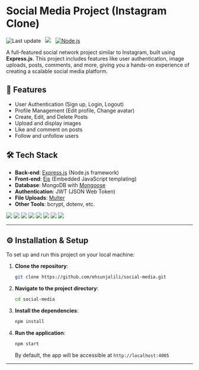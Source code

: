 
#  Social Media Project (Instagram Clone)
![Last update](https://img.shields.io/github/last-commit/ehsunjalili/social-media?label=Last%20update&color=blue)   &nbsp;  ![](https://img.shields.io/badge/npm%20package-10.2.3-red)   &nbsp; [![Node.js](https://img.shields.io/badge/license-MIT-238636)](https://github.com/ehsunjalili/social-media)


A full-featured social network project similar to Instagram, built using **Express.js**. This project includes features like user authentication, image uploads, posts, comments, and more, giving you a hands-on experience of creating a scalable social media platform.

## 🚀 Features
- User Authentication (Sign up, Login, Logout)
- Profile Management (Edit profile, Change avatar)
- Create, Edit, and Delete Posts
- Upload and display images
- Like and comment on posts
- Follow and unfollow users


## 🛠️ Tech Stack
- **Back-end**: [Express.js](https://expressjs.com/) (Node.js framework)
-  **Front-end**: [Ejs](https://ejs.co/) (Embedded JavaScript templating)
- **Database**: MongoDB with [Mongoose](https://mongoosejs.com/)
- **Authentication**: JWT (JSON Web Token)
- **File Uploads**: [Multer](https://www.npmjs.com/package/multer)
- **Other Tools**: bcrypt, dotenv, etc.

[![](https://img.shields.io/badge/node-008000)](https://nodejs.org/en) [![](https://img.shields.io/badge/express-black)](https://expressjs.com/)  [![](https://img.shields.io/badge/mongo-00684a)](https://www.mongodb.com/) [![](https://img.shields.io/badge/redis-red)](https://redis.io/) [![](https://img.shields.io/badge/jsonwebtoken-white)](https://jwt.io/)  [![](https://img.shields.io/badge/mongoose-800)](https://mongoosejs.com/)  [![](https://img.shields.io/badge/uuid-8956ff)](https://www.npmjs.com/package/uuid)   [![](https://img.shields.io/badge/bcrypt-gray)](https://www.npmjs.com/package/uuid)  









---

## ⚙️ Installation & Setup

To set up and run this project on your local machine:

1. **Clone the repository**:

    ```bash
    git clone https://github.com/ehsunjalili/social-media.git
    ```

2. **Navigate to the project directory**:

    ```bash
    cd social-media
    ```

3. **Install the dependencies**:

    ```bash
    npm install
    ```

4. **Run the application**:

    ```bash
    npm start
    ```

   By default, the app will be accessible at `http://localhost:4005`

---

